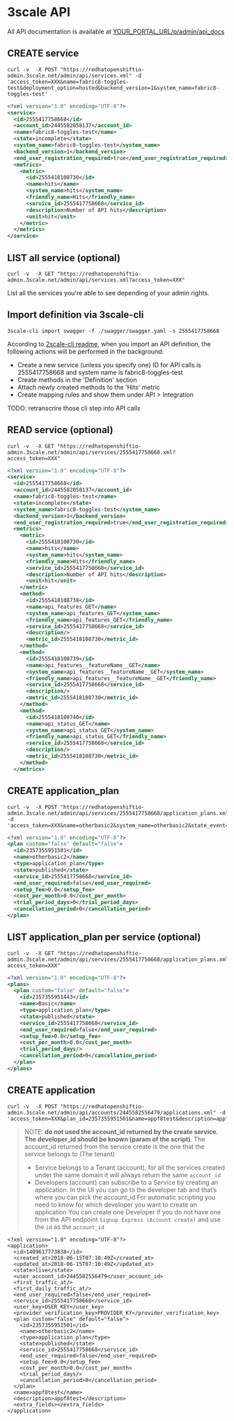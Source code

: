 # 3scale API

All API documentation is available at [YOUR_PORTAL_URL/p/admin/api_docs](https://redhatopenshiftio-admin.3scale.net/p/admin/api_docs)

## CREATE service
```
curl -v  -X POST "https://redhatopenshiftio-admin.3scale.net/admin/api/services.xml" -d 'access_token=XXX&name=fabric8-toggles-test&deployment_option=hosted&backend_version=1&system_name=fabric8-toggles-test'
```

```xml
<?xml version="1.0" encoding="UTF-8"?>
<service>
  <id>2555417758668</id>
  <account_id>2445582058137</account_id>
  <name>fabric8-toggles-test</name>
  <state>incomplete</state>
  <system_name>fabric8-toggles-test</system_name>
  <backend_version>1</backend_version>
  <end_user_registration_required>true</end_user_registration_required>
  <metrics>
    <metric>
      <id>2555418108730</id>
      <name>hits</name>
      <system_name>hits</system_name>
      <friendly_name>Hits</friendly_name>
      <service_id>2555417758668</service_id>
      <description>Number of API hits</description>
      <unit>hit</unit>
    </metric>
  </metrics>
</service>
```

## LIST all service (optional)
```
curl -v  -X GET "https://redhatopenshiftio-admin.3scale.net/admin/api/services.xml?access_token=XXX"
```
List all the services you're able to see depending of your admin rights.

## Import definition via 3scale-cli
```
3scale-cli import swagger -f ./swagger/swagger.yaml -s 2555417758668
```

According to [2scale-cli readme](), when you import an API definition, the following actions will be performed in the background:
* Create a new service (unless you specify one) ID for API calls is 2555417758668 and system name is fabric8-toggles-test
* Create methods in the 'Definition' section
* Attach newly created methods to the 'Hits' metric
* Create mapping rules and show them under API > Integration

TODO: retranscrire those cli step into API calls

## READ service (optional)
```
curl -v  -X GET "https://redhatopenshiftio-admin.3scale.net/admin/api/services/2555417758668.xml?access_token=XXX"
```

```xml
<?xml version="1.0" encoding="UTF-8"?>
<service>
  <id>2555417758668</id>
  <account_id>2445582058137</account_id>
  <name>fabric8-toggles-test</name>
  <state>incomplete</state>
  <system_name>fabric8-toggles-test</system_name>
  <backend_version>1</backend_version>
  <end_user_registration_required>true</end_user_registration_required>
  <metrics>
    <metric>
      <id>2555418108730</id>
      <name>hits</name>
      <system_name>hits</system_name>
      <friendly_name>Hits</friendly_name>
      <service_id>2555417758668</service_id>
      <description>Number of API hits</description>
      <unit>hit</unit>
    </metric>
    <method>
      <id>2555418108738</id>
      <name>api_features_GET</name>
      <system_name>api_features_GET</system_name>
      <friendly_name>api_features_GET</friendly_name>
      <service_id>2555417758668</service_id>
      <description/>
      <metric_id>2555418108730</metric_id>
    </method>
    <method>
      <id>2555418108739</id>
      <name>api_features__featureName__GET</name>
      <system_name>api_features__featureName__GET</system_name>
      <friendly_name>api_features__featureName__GET</friendly_name>
      <service_id>2555417758668</service_id>
      <description/>
      <metric_id>2555418108730</metric_id>
    </method>
    <method>
      <id>2555418108740</id>
      <name>api_status_GET</name>
      <system_name>api_status_GET</system_name>
      <friendly_name>api_status_GET</friendly_name>
      <service_id>2555417758668</service_id>
      <description/>
      <metric_id>2555418108730</metric_id>
    </method>
  </metrics>
```

## CREATE application_plan

```
curl -v  -X POST "https://redhatopenshiftio-admin.3scale.net/admin/api/services/2555417758668/application_plans.xml" -d 'access_token=XXX&name=otherbasic2&system_name=otherbasic2&state_event=publish'
```

```xml
<?xml version="1.0" encoding="UTF-8"?>
<plan custom="false" default="false">
  <id>2357355951501</id>
  <name>otherbasic2</name>
  <type>application_plan</type>
  <state>published</state>
  <service_id>2555417758668</service_id>
  <end_user_required>false</end_user_required>
  <setup_fee>0.0</setup_fee>
  <cost_per_month>0.0</cost_per_month>
  <trial_period_days>0</trial_period_days>
  <cancellation_period>0</cancellation_period>
</plan>
```

## LIST application_plan per service (optional)

```
curl -v  -X GET "https://redhatopenshiftio-admin.3scale.net/admin/api/services/2555417758668/application_plans.xml?access_token=XXX"
```

```xml
<?xml version="1.0" encoding="UTF-8"?>
<plans>
  <plan custom="false" default="false">
    <id>2357355951443</id>
    <name>Basic</name>
    <type>application_plan</type>
    <state>published</state>
    <service_id>2555417758668</service_id>
    <end_user_required>false</end_user_required>
    <setup_fee>0.0</setup_fee>
    <cost_per_month>0.0</cost_per_month>
    <trial_period_days/>
    <cancellation_period>0</cancellation_period>
  </plan>
</plans>
```


## CREATE application
```
curl -v  -X POST "https://redhatopenshiftio-admin.3scale.net/admin/api/accounts/2445582556479/applications.xml" -d 'access_token=XXX&plan_id=2357355951501&name=appf8test&description=appf8test'
```

> NOTE: __do not used the account_id returned by the create service. The developer_id should be known (param of the script)__.
>The account_id returned from the service create is the one that the service belongs to (The tenant)
> - Service belongs to a Tenant (account), for all the services created under the same domain it will always return the same `account_id`
> - Developers (account) can subscribe to a Service by creating an application.
> In the UI you can go to the developer tab and that’s where you can pick the account_id
> For automatic scripting you need to know for which developer you want to create an application
> You can create one Developer if you do not have one from the API endpoint `Signup Express (Account create)` and use the `id` as the `account_id`


```
<?xml version="1.0" encoding="UTF-8"?>
<application>
  <id>1409617773838</id>
  <created_at>2018-06-15T07:10:49Z</created_at>
  <updated_at>2018-06-15T07:10:49Z</updated_at>
  <state>live</state>
  <user_account_id>2445582556479</user_account_id>
  <first_traffic_at/>
  <first_daily_traffic_at/>
  <end_user_required>false</end_user_required>
  <service_id>2555417758668</service_id>
  <user_key>USER_KEY</user_key>
  <provider_verification_key>PROVIDER_KY</provider_verification_key>
  <plan custom="false" default="false">
    <id>2357355951501</id>
    <name>otherbasic2</name>
    <type>application_plan</type>
    <state>published</state>
    <service_id>2555417758668</service_id>
    <end_user_required>false</end_user_required>
    <setup_fee>0.0</setup_fee>
    <cost_per_month>0.0</cost_per_month>
    <trial_period_days/>
    <cancellation_period>0</cancellation_period>
  </plan>
  <name>appf8test</name>
  <description>appf8test</description>
  <extra_fields></extra_fields>
</application>
```


